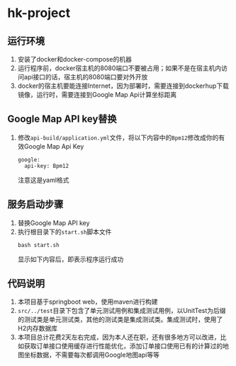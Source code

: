 # hk-project

## 运行环境
1. 安装了docker和docker-compose的机器
2. 运行程序前，docker宿主机的8080端口不要被占用；如果不是在宿主机内访问api接口的话，宿主机的8080端口要对外开放
3. docker的宿主机要能连接Internet，因为部署时，需要连接到dockerhup下载镜像，运行时，需要连接到Google Map Api计算坐标距离

## Google Map API key替换
1. 修改`api-build/application.yml`文件，将以下内容中的`Bpm12`修改成你的有效Google Map Api Key
   ```
   google:
     api-key: Bpm12
   ```
   注意这是yaml格式

## 服务启动步骤
1. 替换Google Map API key
2. 执行根目录下的`start.sh`脚本文件
   ```
   bash start.sh
   ```
   显示如下内容后，即表示程序运行成功

## 代码说明
1. 本项目基于springboot web，使用maven进行构建
2. `src/../test`目录下包含了单元测试用例和集成测试用例，以UnitTest为后缀的测试类是单元测试类，其他的测试类是集成测试类。集成测试时，使用了H2内存数据库
3. 本项目总计花费2天左右完成，因为本人还在职，还有很多地方可以改进，比如获取订单接口使用缓存进行性能优化，添加订单接口使用已有的计算过的地图坐标数据，不需要每次都调用Google地图api等等
